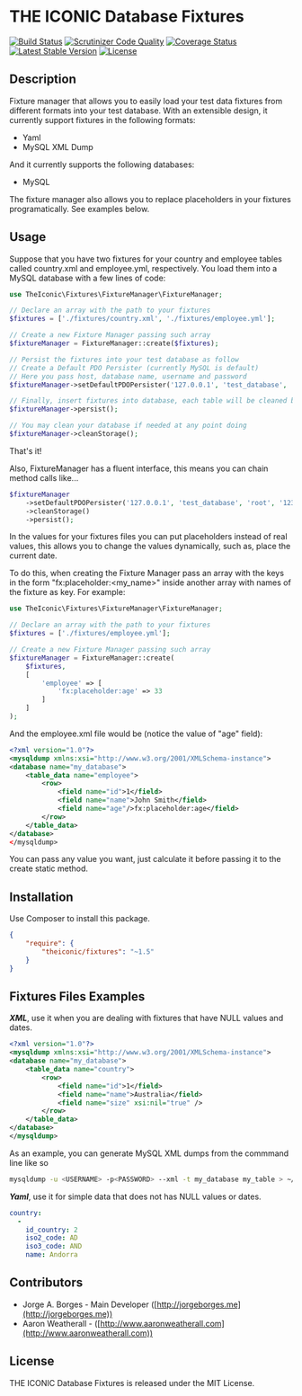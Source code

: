 THE ICONIC Database Fixtures
========
[![Build Status](https://travis-ci.org/theiconic/fixtures.png?branch=v1.5)](https://travis-ci.org/theiconic/fixtures) [![Scrutinizer Code Quality](https://scrutinizer-ci.com/g/theiconic/fixtures/badges/quality-score.png?s=334ddfb53b2b286b443ff745b4458d61d9a1ac15)](https://scrutinizer-ci.com/g/theiconic/fixtures/) [![Coverage Status](https://coveralls.io/repos/theiconic/fixtures/badge.png?branch=master)](https://coveralls.io/r/theiconic/fixtures?branch=master) [![Latest Stable Version](https://poser.pugx.org/theiconic/fixtures/v/stable.png)](https://packagist.org/packages/theiconic/fixtures) [![License](https://poser.pugx.org/theiconic/fixtures/license.png)](https://packagist.org/packages/theiconic/fixtures)

## Description

Fixture manager that allows you to easily load your test data fixtures from different formats into your test database.
With an extensible design, it currently support fixtures in the following formats:

* Yaml
* MySQL XML Dump

And it currently supports the following databases:

* MySQL

The fixture manager also allows you to replace placeholders in your fixtures programatically. See examples below.

## Usage

Suppose that you have two fixtures for your country and employee tables called country.xml and employee.yml, respectively. You load them into a MySQL database with a few lines of code:

```php
use TheIconic\Fixtures\FixtureManager\FixtureManager;

// Declare an array with the path to your fixtures
$fixtures = ['./fixtures/country.xml', './fixtures/employee.yml'];

// Create a new Fixture Manager passing such array
$fixtureManager = FixtureManager::create($fixtures);

// Persist the fixtures into your test database as follow
// Create a Default PDO Persister (currently MySQL is default)
// Here you pass host, database name, username and password
$fixtureManager->setDefaultPDOPersister('127.0.0.1', 'test_database', 'root', '123abc');

// Finally, insert fixtures into database, each table will be cleaned before insertion
$fixtureManager->persist();

// You may clean your database if needed at any point doing
$fixtureManager->cleanStorage();
```

That's it!

Also, FixtureManager has a fluent interface, this means you can chain method calls like...

```php
$fixtureManager
    ->setDefaultPDOPersister('127.0.0.1', 'test_database', 'root', '123abc')
    ->cleanStorage()
    ->persist();
```

In the values for your fixtures files you can put placeholders instead of real values, this allows you to change the values dynamically, such as, place the current date.

To do this, when creating the Fixture Manager pass an array with the keys in the form "fx:placeholder:<my_name>" inside another array with names of the fixture as key. For example:

```php
use TheIconic\Fixtures\FixtureManager\FixtureManager;

// Declare an array with the path to your fixtures
$fixtures = ['./fixtures/employee.yml'];

// Create a new Fixture Manager passing such array
$fixtureManager = FixtureManager::create(
    $fixtures,
    [
        'employee' => [
            'fx:placeholder:age' => 33
        ]
    ]
);
```

And the employee.xml file would be (notice the value of "age" field):

```xml
<?xml version="1.0"?>
<mysqldump xmlns:xsi="http://www.w3.org/2001/XMLSchema-instance">
<database name="my_database">
	<table_data name="employee">
		<row>
			<field name="id">1</field>
			<field name="name">John Smith</field>
			<field name="age"/>fx:placeholder:age</field>
		</row>
	</table_data>
</database>
</mysqldump>
```

You can pass any value you want, just calculate it before passing it to the create static method.

## Installation

Use Composer to install this package.

```json
{
    "require": {
        "theiconic/fixtures": "~1.5"
    }
}
```

## Fixtures Files Examples

***XML***, use it when you are dealing with fixtures that have NULL values and dates.
```xml
<?xml version="1.0"?>
<mysqldump xmlns:xsi="http://www.w3.org/2001/XMLSchema-instance">
<database name="my_database">
	<table_data name="country">
		<row>
			<field name="id">1</field>
			<field name="name">Australia</field>
			<field name="size" xsi:nil="true" />
		</row>
	</table_data>
</database>
</mysqldump>
```
As an example, you can generate MySQL XML dumps from the commmand line like so
```bash
mysqldump -u <USERNAME> -p<PASSWORD> --xml -t my_database my_table > ~/fixtures/my_table.xml
```

***Yaml***, use it for simple data that does not has NULL values or dates.
```yaml
country:
  -
    id_country: 2
    iso2_code: AD
    iso3_code: AND
    name: Andorra
```

## Contributors

* Jorge A. Borges - Main Developer ([http://jorgeborges.me](http://jorgeborges.me))
* Aaron Weatherall - ([http://www.aaronweatherall.com](http://www.aaronweatherall.com))

## License

THE ICONIC Database Fixtures is released under the MIT License.
